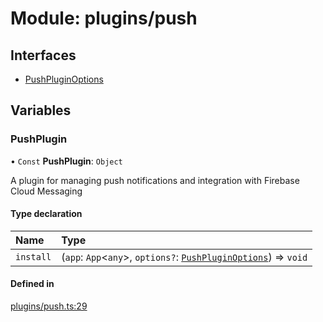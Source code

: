 # Module: plugins/push

## Interfaces

- [PushPluginOptions](../interfaces/plugins_push.PushPluginOptions.md)

## Variables

### <a id="pushplugin" name="pushplugin"></a> PushPlugin

• `Const` **PushPlugin**: `Object`

A plugin for managing push notifications and integration with Firebase Cloud Messaging

#### Type declaration

| Name | Type |
| :------ | :------ |
| `install` | (`app`: `App`\<`any`\>, `options?`: [`PushPluginOptions`](../interfaces/plugins_push.PushPluginOptions.md)) => `void` |

#### Defined in

[plugins/push.ts:29](https://github.com/jakguru/vueprint/blob/cb50a9e/plugins/push.ts#L29)
